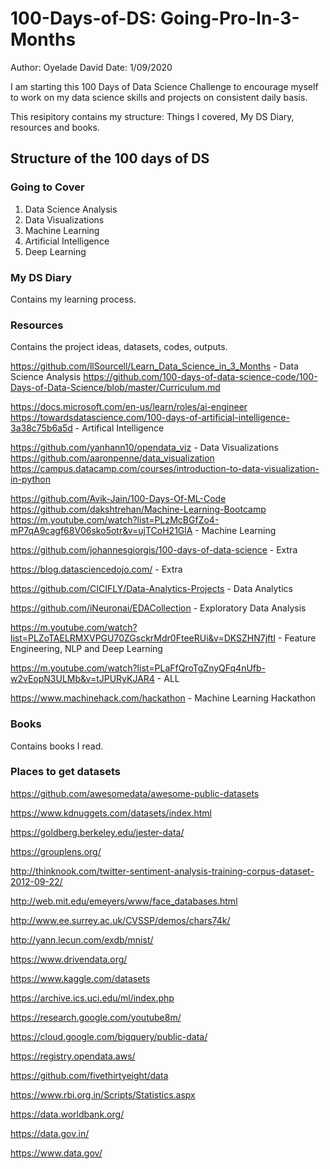 # 100-Days-of-DS: Going-Pro-In-3-Months
Author: Oyelade David
Date: 1/09/2020

I am starting this 100 Days of Data Science Challenge to encourage myself to work on my data science skills and projects on consistent daily basis.

This resipitory contains my structure: Things I covered, My DS Diary, resources and books.

## Structure of the 100 days of DS

### Going to Cover
1. Data Science Analysis
2. Data Visualizations 
3. Machine Learning 
4. Artificial Intelligence
5. Deep Learning 

### My DS Diary 
Contains my learning process. 

### Resources 
Contains the project ideas, datasets, codes, outputs.

https://github.com/llSourcell/Learn_Data_Science_in_3_Months - Data Science Analysis
https://github.com/100-days-of-data-science-code/100-Days-of-Data-Science/blob/master/Curriculum.md

https://docs.microsoft.com/en-us/learn/roles/ai-engineer
https://towardsdatascience.com/100-days-of-artificial-intelligence-3a38c75b6a5d - Artifical Intelligence 

https://github.com/yanhann10/opendata_viz - Data Visualizations 
https://github.com/aaronpenne/data_visualization
https://campus.datacamp.com/courses/introduction-to-data-visualization-in-python

https://github.com/Avik-Jain/100-Days-Of-ML-Code
https://github.com/dakshtrehan/Machine-Learning-Bootcamp
https://m.youtube.com/watch?list=PLzMcBGfZo4-mP7qA9cagf68V06sko5otr&v=ujTCoH21GlA - Machine Learning 

https://github.com/johannesgiorgis/100-days-of-data-science - Extra

https://blog.datasciencedojo.com/ - Extra

https://github.com/CICIFLY/Data-Analytics-Projects - Data Analytics 

https://github.com/iNeuronai/EDACollection - Exploratory Data Analysis

https://m.youtube.com/watch?list=PLZoTAELRMXVPGU70ZGsckrMdr0FteeRUi&v=DKSZHN7jftI - Feature Engineering, NLP and Deep Learning

https://m.youtube.com/watch?list=PLaFfQroTgZnyQFq4nUfb-w2vEopN3ULMb&v=tJPURyKJAR4 - ALL


https://www.machinehack.com/hackathon - Machine Learning Hackathon 

 
### Books 
Contains books I read.

### Places to get datasets
https://github.com/awesomedata/awesome-public-datasets

https://www.kdnuggets.com/datasets/index.html

https://goldberg.berkeley.edu/jester-data/

https://grouplens.org/

http://thinknook.com/twitter-sentiment-analysis-training-corpus-dataset-2012-09-22/

http://web.mit.edu/emeyers/www/face_databases.html

http://www.ee.surrey.ac.uk/CVSSP/demos/chars74k/

http://yann.lecun.com/exdb/mnist/

https://www.drivendata.org/

https://www.kaggle.com/datasets

https://archive.ics.uci.edu/ml/index.php

https://research.google.com/youtube8m/

https://cloud.google.com/bigquery/public-data/

https://registry.opendata.aws/

https://github.com/fivethirtyeight/data

https://www.rbi.org.in/Scripts/Statistics.aspx

https://data.worldbank.org/

https://data.gov.in/

https://www.data.gov/
